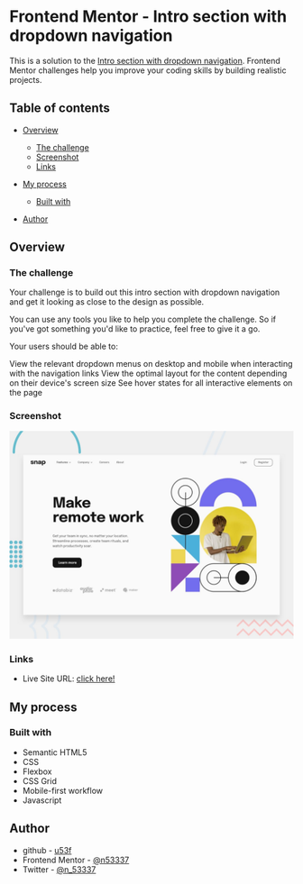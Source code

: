 # Frontend Mentor - Intro section with dropdown navigation

This is a solution to the [Intro section with dropdown navigation](https://www.frontendmentor.io/challenges/intro-section-with-dropdown-navigation-ryaPetHE5). Frontend Mentor challenges help you improve your coding skills by building realistic projects.

## Table of contents

- [Overview](#overview)

  - [The challenge](#the-challenge)
  - [Screenshot](#screenshot)
  - [Links](#links)

- [My process](#my-process)
  - [Built with](#built-with)
- [Author](#author)

## Overview

### The challenge

Your challenge is to build out this intro section with dropdown navigation and get it looking as close to the design as possible.

You can use any tools you like to help you complete the challenge. So if you've got something you'd like to practice, feel free to give it a go.

Your users should be able to:

View the relevant dropdown menus on desktop and mobile when interacting with the navigation links
View the optimal layout for the content depending on their device's screen size
See hover states for all interactive elements on the page

### Screenshot

![](./screenshot.jpg)

### Links

- Live Site URL: [click here!](https://fem-dropdown.netlify.app/)

## My process

### Built with

- Semantic HTML5
- CSS
- Flexbox
- CSS Grid
- Mobile-first workflow
- Javascript

## Author

- github - [u53f](https://github.com/n53337)
- Frontend Mentor - [@n53337](https://www.frontendmentor.io/profile/n53337)
- Twitter - [@n_53337](https://twitter.com/n_53337)
